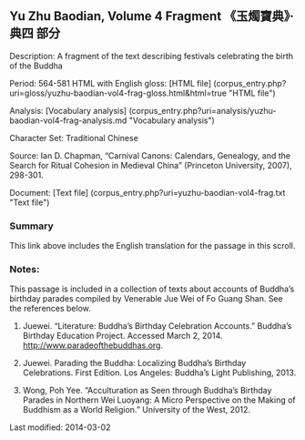 ## Yu Zhu Baodian, Volume 4 Fragment 《玉燭寶典》‧典四 部分

Description: A fragment of the text describing festivals celebrating the birth of the Buddha

Period:  564-581
HTML with English gloss: [HTML file] (corpus_entry.php?uri=gloss/yuzhu-baodian-vol4-frag-gloss.html&html=true "HTML file")

Analysis: [Vocabulary analysis] (corpus_entry.php?uri=analysis/yuzhu-baodian-vol4-frag-analysis.md "Vocabulary analysis")

Character Set: Traditional Chinese

Source: Ian D. Chapman, “Carnival Canons: Calendars, Genealogy, and the Search for Ritual Cohesion in Medieval China” (Princeton University, 2007), 298-301.

Document: [Text file] (corpus_entry.php?uri=yuzhu-baodian-vol4-frag.txt "Text file")

### Summary
This link above includes the English translation for the passage in this scroll.

### Notes: 
This passage is included in a collection of texts about accounts of Buddha’s birthday parades compiled by Venerable Jue Wei of Fo Guang Shan. See the references below.

1. Juewei. “Literature: Buddha’s Birthday Celebration Accounts.” Buddha’s Birthday Education Project. Accessed March 2, 2014. <a href="http://www.paradeofthebuddhas.org">http://www.paradeofthebuddhas.org</a>.

2. Juewei. Parading the Buddha: Localizing Buddha’s Birthday Celebrations. First Edition. Los Angeles: Buddha’s Light Publishing, 2013.

3. Wong, Poh Yee. “Acculturation as Seen through Buddha’s Birthday Parades in Northern Wei Luoyang: A Micro Perspective on the Making of Buddhism as a World Religion.” University of the West, 2012.

Last modified: 2014-03-02
